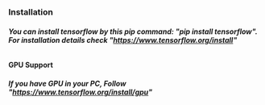 ### Installation
###### **You can install tensorflow by this pip command: *"pip install tensorflow"*. For installation details check *"https://www.tensorflow.org/install"***

#### GPU Support
###### **If you have GPU in your PC, Follow *"https://www.tensorflow.org/install/gpu"***